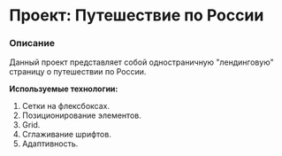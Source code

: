 # Проект: Путешествие по России
 
### Описание 

Данный проект представляет собой одностраничную "лендинговую" страницу о путешествии по России.

**Используемые технологии:**
1. Сетки на флексбоксах. 
2. Позиционирование элементов.
3. Grid.
4. Сглаживание шрифтов.
5. Адаптивность.






